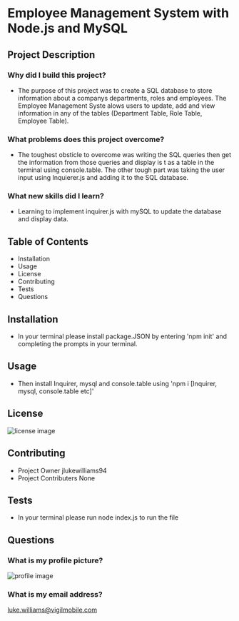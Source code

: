 # Employee Management System with Node.js and MySQL 
## Project Description
### Why did I build this project?
* The purpose of this project was to create a SQL  database to store information about a companys departments, roles and employees. The Employee Management Syste alows users to update, add and view information in any of the tables (Department Table, Role Table, Employee Table).  
### What problems does this project overcome?
* The toughest obsticle to overcome was writing the SQL queries then get the information from those queries and display is t as a table in the terminal using console.table. The other tough part was taking the user input using Inquierer.js and adding it to the SQL database.
### What new skills did I learn?
* Learning to implement inquirer.js with mySQL to update the database and display data.  
## Table of Contents
* Installation
* Usage
* License
* Contributing
* Tests
* Questions
## Installation
* In your terminal please install package.JSON by entering 'npm init' and completing the prompts in your terminal.
## Usage
* Then install Inquirer, mysql and console.table using 'npm i [Inquirer, mysql, console.table etc]'
## License
![license image](https://img.shields.io/badge/License-None-brightgreen)
## Contributing
* Project Owner
jlukewilliams94
* Project Contributers
None
## Tests
* In your terminal please run node index.js to run the file
## Questions
### What is my profile picture?
![profile image](https://avatars1.githubusercontent.com/u/59854275?v=4)
### What is my email address?
luke.williams@vigilmobile.com
